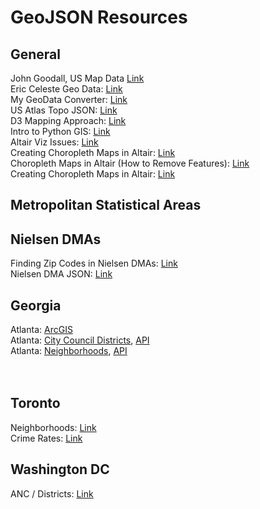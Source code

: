 # GeoJSON Resources


## General

John Goodall, US Map Data [Link](https://github.com/jgoodall/us-maps)<br>
Eric Celeste Geo Data: [Link](http://eric.clst.org/tech/usgeojson/)<br>
My GeoData Converter: [Link](https://mygeodata.cloud/converter/)<br>
US Atlas Topo JSON: [Link](https://github.com/topojson/us-atlas)<br>
D3 Mapping Approach: [Link](https://d3indepth.com/geographic/)<br>
Intro to Python GIS: [Link](https://automating-gis-processes.github.io/CSC/index.html)<br>
Altair Viz Issues: [Link](https://github.com/altair-viz/altair/issues/1357)<br>
Creating Choropleth Maps in Altair: [Link](https://medium.com/dataexplorations/creating-choropleth-maps-in-altair-eeb7085779a1)<br>
Choropleth Maps in Altair (How to Remove Features): [Link](https://www.chegg.com/homework-help/questions-and-answers/using-python-altair-library-data-https-uploadfilesio-s6b0q-csv-format-2-altair-create-note-q31838944)<br>
Creating Choropleth Maps in Altair: [Link](https://www.districtdatalabs.com/altair-choropleth-viz)<br>

## Metropolitan Statistical Areas

## Nielsen DMAs

Finding Zip Codes in Nielsen DMAs: [Link](http://pilotskid.com/us-zip-codes-nielsen-dma/)<br>
Nielsen DMA JSON: [Link](https://github.com/simzou/nielsen-dma/blob/master/nielsentopo.json)

## Georgia

Atlanta: [ArcGIS](https://dcp-coaplangis.opendata.arcgis.com/)<br>
Atlanta: [City Council Districts](https://dcp-coaplangis.opendata.arcgis.com/datasets/city-council-districts), [API](https://opendata.arcgis.com/datasets/5ce01aea8d4046fe8659a8e25958c2bb_2.geojson)<br>
Atlanta: [Neighborhoods](https://dcp-coaplangis.opendata.arcgis.com/datasets/neighborhoods), [API](https://opendata.arcgis.com/datasets/297d3d69d8ab4c6ba5f9264ad5e75c0a_3.geojson)<br>
<br>
<br>

## Toronto

Neighborhoods: [Link](https://github.com/jasonicarter/toronto-geojson)<br>
Crime Rates: [Link](https://data.torontopolice.on.ca/datasets/af500b5abb7240399853b35a2362d0c0_0/data?geometry=-80.465%2C43.542%2C-78.291%2C43.89)

## Washington DC

ANC / Districts: [Link](https://hub.arcgis.com/items/bfe6977cfd574c2b894cd67cf6a787c3)
